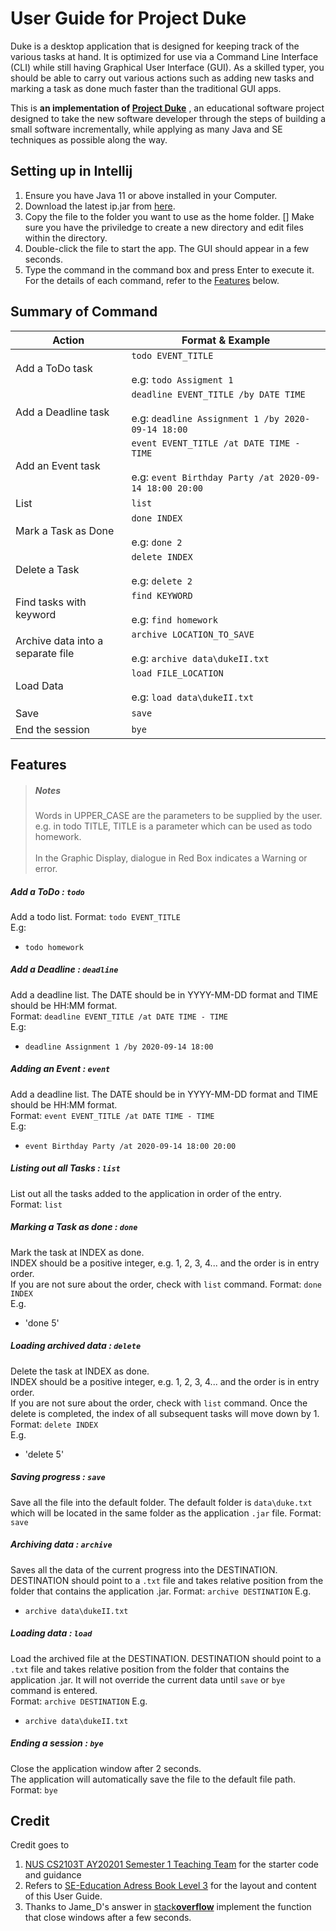 # User Guide for Project Duke

Duke is a desktop application that is designed for keeping track of the various tasks at hand. It is optimized for 
use via a Command Line Interface (CLI) while still having Graphical User Interface (GUI). As a skilled typer, you should
be able to carry out various actions such as adding new tasks and marking a task as done much faster than the 
traditional GUI apps.

This is **an implementation of [Project Duke](https://nus-cs2103-ay1920s2.github.io/website/se-book-adapted/projectDuke/index.html)**
, an educational software project designed to take the new software developer through the steps of building
a small software incrementally, while applying as many Java and SE techniques as possible along the way.


## Setting up in Intellij
1. Ensure you have Java 11 or above installed in your Computer.
1. Download the latest ip.jar from [here](https://github.com/Nahoyhp/ip).
1. Copy the file to the folder you want to use as the home folder.
   [] Make sure you have the priviledge to create a new directory and edit files within the directory.
1. Double-click the file to start the app. The GUI should appear in a few seconds.
1. Type the command in the command box and press Enter to execute it. 
For the details of each command, refer to the [Features](##Features) below.


## Summary of Command  

| Action | Format & Example |  
|---|---|
|Add a ToDo task | `todo EVENT_TITLE ` <br/> <br/> e.g: `todo Assigment 1`|  
|Add a Deadline task | `deadline EVENT_TITLE /by DATE TIME` <br/> <br/> e.g: `deadline Assignment 1 /by 2020-09-14 18:00`|  
|Add an Event task | `event EVENT_TITLE /at DATE TIME - TIME` <br/> <br/> e.g: `event Birthday Party /at 2020-09-14 18:00 20:00`|  
|List | `list` |
|Mark a Task as Done | `done INDEX` <br/> <br/> e.g: `done 2`|  
|Delete a Task | `delete INDEX` <br/> <br/> e.g: `delete 2`  |
|Find tasks with keyword | `find KEYWORD` <br/> <br/> e.g: `find homework`|  
|Archive data into a separate file | `archive LOCATION_TO_SAVE` <br/> <br/> e.g: `archive data\dukeII.txt`|  
|Load Data | `load FILE_LOCATION` <br/> <br/> e.g: `load data\dukeII.txt`  |
|Save | `save`  |
|End the session | `bye`|  

## Features
<blockquote>
<h5>Notes</h5>
<font>
Words in UPPER_CASE are the parameters to be supplied by the user.
e.g. in todo TITLE, TITLE is a parameter which can be used as todo homework.  
<br/>
<br/>
In the Graphic Display, dialogue in Red Box indicates a Warning or error.
</font>
</blockquote>

##### Add a ToDo : `todo`   
Add a todo list.
Format: `todo EVENT_TITLE`  
E.g:
* `todo homework`

##### Add a Deadline : `deadline`  
Add a deadline list. The DATE should be in YYYY-MM-DD format and TIME should be HH:MM format.  
Format: `deadline EVENT_TITLE /at DATE TIME - TIME`  
E.g:
* `deadline Assignment 1 /by 2020-09-14 18:00`

##### Adding an Event : `event`  
Add a deadline list. The DATE should be in YYYY-MM-DD format and TIME should be HH:MM format.  
Format: `event EVENT_TITLE /at DATE TIME - TIME`  
E.g:
* `event Birthday Party /at 2020-09-14 18:00 20:00`

##### Listing out all Tasks : `list`  
List out all the tasks added to the application in order of the entry.   
Format: `list`

##### Marking a Task as done : `done`  
Mark the task at INDEX as done.  
INDEX should be a positive integer, e.g. 1, 2, 3, 4... and the order is in entry order.  
If you are not sure about the order, check with `list` command.
Format: `done INDEX`  
E.g.
* 'done 5'

##### Loading archived data : `delete`  
Delete the task at INDEX as done.  
INDEX should be a positive integer, e.g. 1, 2, 3, 4... and the order is in entry order.  
If you are not sure about the order, check with `list` command.
Once the delete is completed, the index of all subsequent tasks will move down by 1. 
Format: `delete INDEX`  
E.g.
* 'delete 5'  

##### Saving progress : `save`  
Save all the file into the default folder.
The default folder is `data\duke.txt` which will be located in the same folder as the application `.jar` file.
Format: `save`

##### Archiving data : `archive`  
Saves all the data of the current progress into the DESTINATION.
DESTINATION should point to a `.txt` file and takes relative position from the folder that contains the application .jar.
Format: `archive DESTINATION`
E.g.
* `archive data\dukeII.txt`  

##### Loading data : `load`  
Load the archived file at the DESTINATION.
DESTINATION should point to a `.txt` file and takes relative position from the folder that contains the application .jar.
It will not override the current data until `save` or `bye` command is entered.  
Format: `archive DESTINATION`
E.g.
* `archive data\dukeII.txt`

##### Ending a session : `bye`  
Close the application window after 2 seconds.  
The application will automatically save the file to the default file path.  
Format: `bye`

## Credit  
Credit goes to
1. [NUS CS2103T AY20201 Semester 1 Teaching Team](https://github.com/nus-cs2103-AY2021S1/ip) for the starter code and guidance
1. Refers to [SE-Education Adress Book Level 3](https://se-education.org/addressbook-level3/UserGuide.html) for the layout and content of
this User Guide. 
1. Thanks to Jame_D's answer in [stack**overflow**](https://stackoverflow.com/questions/27334455/how-to-close-a-stage-after-a-certain-amount-of-time-javafx.)
implement the function that close windows after a few seconds.


